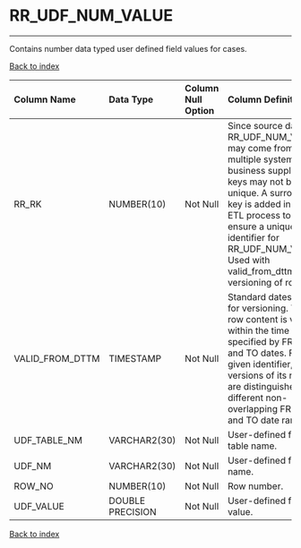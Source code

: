 # RR_UDF_NUM_VALUE

---

Contains number data typed user defined field values for cases.

[Back to index](./index.md)

| Column Name     | Data Type        | Column Null Option   | Column Definition                                                                                                                                                                                                                                                      |
|:----------------|:-----------------|:---------------------|:-----------------------------------------------------------------------------------------------------------------------------------------------------------------------------------------------------------------------------------------------------------------------|
| RR_RK           | NUMBER(10)       | Not Null             | Since source data for RR_UDF_NUM_VALUE may come from multiple systems, the business supplied keys may not be unique. A surrogate key is added in the ETL process to ensure a unique identifier for RR_UDF_NUM_VALUE. Used with valid_from_dttm for versioning of rows. |
| VALID_FROM_DTTM | TIMESTAMP        | Not Null             | Standard dates used for versioning. The row content is valid within the time range specified by FROM and TO dates. For a given identifier, versions of its rows are distinguished by different non-overlapping FROM and TO date ranges.                                |
| UDF_TABLE_NM    | VARCHAR2(30)     | Not Null             | User-defined field table name.                                                                                                                                                                                                                                         |
| UDF_NM          | VARCHAR2(30)     | Not Null             | User-defined field name.                                                                                                                                                                                                                                               |
| ROW_NO          | NUMBER(10)       | Not Null             | Row number.                                                                                                                                                                                                                                                            |
| UDF_VALUE       | DOUBLE PRECISION | Not Null             | User-defined field value.                                                                                                                                                                                                                                              |

[Back to index](./index.md)